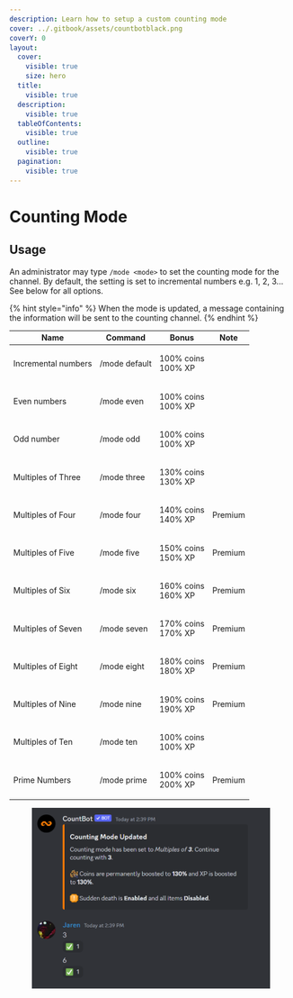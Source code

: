 ```yaml
---
description: Learn how to setup a custom counting mode
cover: ../.gitbook/assets/countbotblack.png
coverY: 0
layout:
  cover:
    visible: true
    size: hero
  title:
    visible: true
  description:
    visible: true
  tableOfContents:
    visible: true
  outline:
    visible: true
  pagination:
    visible: true
---
```


# Counting Mode

## Usage

An administrator may type `/mode <mode>` to set the counting mode for the channel. By default, the setting is set to incremental numbers e.g. 1, 2, 3... See below for all options.

{% hint style="info" %}
When the mode is updated, a message containing the information will be sent to the counting channel.
{% endhint %}

| Name                | Command       | Bonus                        | Note    |
| ------------------- | ------------- | ---------------------------- | ------- |
| Incremental numbers | /mode default | <p>100% coins<br>100% XP</p> |         |
| Even numbers        | /mode even    | <p>100% coins<br>100% XP</p> |         |
| Odd number          | /mode odd     | <p>100% coins<br>100% XP</p> |         |
| Multiples of Three  | /mode three   | <p>130% coins<br>130% XP</p> |         |
| Multiples of Four   | /mode four    | <p>140% coins<br>140% XP</p> | Premium |
| Multiples of Five   | /mode five    | <p>150% coins<br>150% XP</p> | Premium |
| Multiples of Six    | /mode six     | <p>160% coins<br>160% XP</p> | Premium |
| Multiples of Seven  | /mode seven   | <p>170% coins<br>170% XP</p> | Premium |
| Multiples of Eight  | /mode eight   | <p>180% coins<br>180% XP</p> | Premium |
| Multiples of Nine   | /mode nine    | <p>190% coins<br>190% XP</p> | Premium |
| Multiples of Ten    | /mode ten     | <p>100% coins<br>100% XP</p> |         |
| Prime Numbers       | /mode prime   | <p>100% coins<br>200% XP</p> | Premium |

<figure><img src="../.gitbook/assets/image (5).png" alt=""><figcaption></figcaption></figure>
